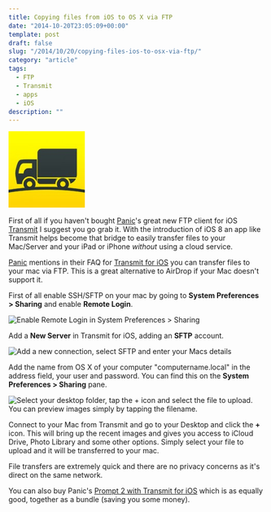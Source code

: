 ```yaml
---
title: Copying files from iOS to OS X via FTP
date: "2014-10-20T23:05:09+00:00"
template: post
draft: false
slug: "/2014/10/20/copying-files-ios-to-osx-via-ftp/"
category: "article"
tags:
  - FTP
  - Transmit
  - apps
  - iOS
description: ""
---
```


![Transmit for iOS](./transmit-icon-150x150.jpg)

First of all if you haven't bought [Panic](http://panic.com)'s great new FTP client for iOS [Transmit](https://itunes.apple.com/nz/app/transmit-ios/id917432930?mt=8&amp;uo=4&amp;at=10lnRx) I suggest you go grab it. With the introduction of iOS 8 an app like Transmit helps become that bridge to easily transfer files to your Mac/Server and your iPad or iPhone *without* using a cloud service.

[Panic](https://www.panic.com/transmit-ios/) mentions in their FAQ for [Transmit for iOS](https://itunes.apple.com/nz/app/transmit-ios/id917432930?mt=8&amp;uo=4&amp;at=10lnRx) you can transfer files to your mac via FTP. This is a great alternative to AirDrop if your Mac doesn't support it.

First of all enable SSH/SFTP on your mac by going to **System Preferences &gt; Sharing** and enable **Remote Login**.

![Enable Remote Login in System Preferences &gt; Sharing](./remote-login-setting1.png)

Add a **New Server** in Transmit for iOS, adding an **SFTP** account.

![Add a new connection, select SFTP and enter your Macs details](./transmit-add-connection.png)

Add the name from OS X of your computer "computername.local" in the address field, your user and password. You can find this on the **System Preferences &gt; Sharing** pane.

![Select your desktop folder, tap the + icon and select the file to upload. You can preview images simply by tapping the filename.](./transmit-upload-deskto.png)

Connect to your Mac from Transmit and go to your Desktop and click the **+** icon. This will bring up the recent images and gives you access to iCloud Drive, Photo Library and some other options. Simply select your file to upload and it will be transferred to your mac.

File transfers are extremely quick and there are no privacy concerns as it's direct on the same network.

You can also buy Panic's [Prompt 2 with Transmit for iOS](https://itunes.apple.com/us/app-bundle/id926959558?mt=8&amp;uo=4&amp;at=10lnRx) which is as equally good, together as a bundle (saving you some money).